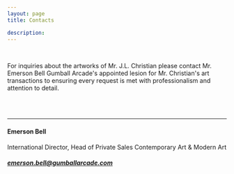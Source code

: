 ```yaml
---
layout: page
title: Contacts

description:
---
```


<br>

For inquiries about the artworks of Mr. J.L. Christian please contact Mr. Emerson Bell Gumball Arcade's  appointed lesion for Mr. Christian's art transactions to ensuring every request is met with professionalism and attention to detail.

<br>
<br>


---

#### Emerson Bell
 International Director, Head of Private Sales
Contemporary Art & Modern Art
##### emerson.bell@gumballarcade.com